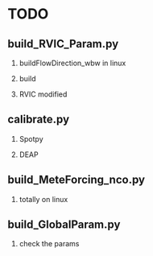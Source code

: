 # TODO

## build_RVIC_Param.py

1. buildFlowDirection_wbw in linux

2. build

3. RVIC modified

## calibrate.py

1. Spotpy

2. DEAP

## build_MeteForcing_nco.py

1. totally on linux

## build_GlobalParam.py

1. check the params
